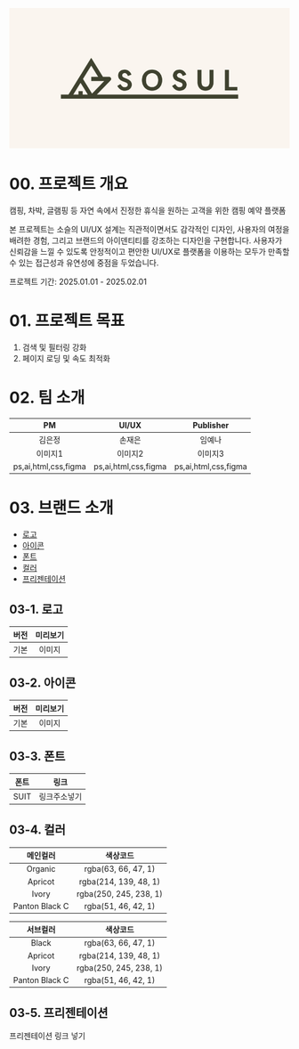 ![소슬카카오](https://github.com/lim-yena/item_team_sosul/blob/main/img/image/sosul_kakao.jpg)

# 00. 프로젝트 개요
캠핑, 차박, 글램핑 등 자연 속에서 진정한 휴식을 원하는 고객을 위한 캠핑 예약 플랫폼

본 프로젝트는 소슬의 UI/UX 설계는 직관적이면서도 감각적인 디자인, 사용자의 여정을 배려한 경험, 그리고 브랜드의 아이덴티티를 강조하는 디자인을 구현합니다. 사용자가 신뢰감을 느낄 수 있도록 안정적이고 편안한 UI/UX로 플랫폼을 이용하는 모두가 만족할 수 있는 접근성과 유연성에 중점을 두었습니다.

프로젝트 기간: 2025.01.01 - 2025.02.01



# 01. 프로젝트 목표
1. 검색 및 필터링 강화
2. 페이지 로딩 및 속도 최적화



# 02. 팀 소개

| PM | UI/UX | Publisher | 
|:-----:|:-----:|:-----:|
| 김은정 | 손재은 | 임예나 |
| 이미지1 | 이미지2 | 이미지3 |
| ps,ai,html,css,figma | ps,ai,html,css,figma | ps,ai,html,css,figma |


# 03. 브랜드 소개
- [로고](#03-1-로고)
- [아이콘](#03-2-아이콘)
- [폰트](#03-3-폰트)
- [컬러](#03-4-컬러)
- [프리젠테이션](#03-5-프리젠테이션)

## 03-1. 로고
| 버전 | 미리보기 |
|:-----:|:-----:|
| 기본  | 이미지 |

## 03-2. 아이콘
| 버전 | 미리보기 |
|:-----:|:-----:|
| 기본  | 이미지 |

## 03-3. 폰트
| 폰트 | 링크 |
|:-----:|:-----:|
| SUIT | 링크주소넣기 |

## 03-4. 컬러
| 메인컬러 | 색상코드 |
|:-----:|:-----:|
| Organic | rgba(63, 66, 47, 1) |
| Apricot | rgba(214, 139, 48, 1) |
| Ivory | rgba(250, 245, 238, 1) |
| Panton Black C | rgba(51, 46, 42, 1) |

| 서브컬러 | 색상코드 |
|:-----:|:-----:|
| Black | rgba(63, 66, 47, 1) |
| Apricot | rgba(214, 139, 48, 1) |
| Ivory | rgba(250, 245, 238, 1) |
| Panton Black C | rgba(51, 46, 42, 1) |

## 03-5. 프리젠테이션
프리젠테이션 링크 넣기



